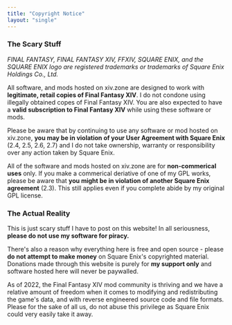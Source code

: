 ```yaml
---
title: "Copyright Notice"
layout: "single"
---
```


### The Scary Stuff

_FINAL FANTASY, FINAL FANTASY XIV, FFXIV, SQUARE ENIX, and the SQUARE ENIX logo are registered trademarks or trademarks of Square Enix Holdings Co., Ltd._

All software, and mods hosted on xiv.zone are designed to work with **legitimate, retail copies of Final Fantasy XIV**. I do not condone using
illegally obtained copes of Final Fantasy XIV. You are also expected to have a **valid subscription to Final Fantasy XIV** while using these software or mods.

Please be aware that by continuing to use any software or mod hosted on xiv.zone, **you may be in violation of your User Agreement with Square Enix** (2.4, 2.5, 2.6, 2.7) and I do not take ownership, warranty or responsibility over any action taken by Square Enix.

All of the software and mods hosted on xiv.zone are for **non-commerical uses** only. If you make a commerical deriative of one of my 
GPL works, please be aware that **you might be in violation of another Square Enix agreement** (2.3). This still applies even if you complete abide by my original GPL license.

### The Actual Reality

This is just scary stuff I have to post on this website! In all seriousness, **please do not use my software for piracy.** 

There's also a reason why everything here is free and open source - please **do not attempt to make money** on Square Enix's copyrighted material. Donations made through this website is purely for **my support only** and software hosted here will never be paywalled.

As of 2022, the Final Fantasy XIV mod community is thriving and we have a relative amount of freedom when it comes to modifying and redistributing the game's data, and with reverse engineered source code and file formats. Please for the sake of all us, do not abuse this privilege as Square Enix could very easily take it away.